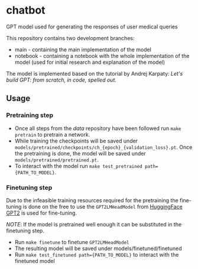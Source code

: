 # chatbot
GPT model used for generating the responses of user medical queries

This repository contains two development branches:
- main - containing the main implementation of the model
- notebook - containing a notebook with the whole implementation of the model (used for initial research and explanation of the model)

The model is implemented based on the tutorial by Andrej Karpaty: *Let's build GPT: from scratch, in code, spelled out.*


## Usage

### Pretraining step
- Once all steps from the *data* repository have been followed run `make pretrain` to pretrain a network.
- While training the checkpoints will be saved under `models/pretrained/checkpoints/ch_{epoch}_{validation_loss}.pt`. Once the pretraining is done, the model will be saved under `models/pretrained/pretrained.pt`.
- To interact with the model run `make test_pretrained path={PATH_TO_MODEL}`.

### Finetuning step
Due to the infeasible training resources required for the pretraining the fine-tuning is done on the free to use the `GPT2LMHeadModel` from [HuggingFace GPT2](https://huggingface.co/docs/transformers/model_doc/gpt2) is used for fine-tuning.

*NOTE*: If the model is pretrained well enough it can be substituted in the finetuning step.

- Run `make finetune` to finetune `GPT2LMHeadModel`
- The resulting model will be saved under models/finetuned/finetuned
- Run `make test_finetuned path={PATH_TO_MODEL}` to interact with the finetuned model
